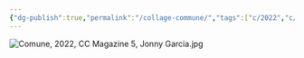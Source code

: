```yaml
---
{"dg-publish":true,"permalink":"/collage-commune/","tags":["c/2022","c/contemporary-collage-magazine","c/letters","c/circle","c/number","c/blue","c/yellow","c/wood","c/green"],"created":"2024-01-16T23:24:19.925-05:00","updated":"2024-01-17T09:00:29.610-05:00"}
---
```



![Comune, 2022, CC Magazine 5, Jonny Garcia.jpg](/img/user/MEDIA/Comune,%202022,%20CC%20Magazine%205,%20Jonny%20Garcia.jpg)
